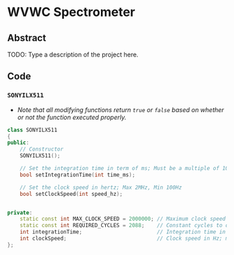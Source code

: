 # WVWC Spectrometer
## Abstract
TODO: Type a description of the project here.

## Code
### `SONYILX511`
- _Note that all modifying functions return `true` or `false` based on whether or not the function executed properly._
``` cpp
class SONYILX511
{
public:
    // Constructor
    SONYILX511();

    // Set the integration time in term of ms; Must be a multiple of 10
    bool setIntegrationTime(int time_ms);

    // Set the clock speed in hertz; Max 2MHz, Min 100Hz
    bool setClockSpeed(int speed_hz);


private:
    static const int MAX_CLOCK_SPEED = 2000000; // Maximum clock speed as per documentation; 2MHz
    static const int REQUIRED_CYCLES = 2088;    // Constant cycles to obtain all data as per ILX511 documentation
    int integrationTime;                        // Integration time in ms; must be a multiple of 10
    int clockSpeed;                             // Clock speed in Hz; max 2MHz, min 100Hz
};
```
